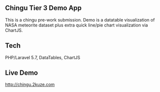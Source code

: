 ## Chingu Tier 3 Demo App

This is a chingu pre-work submission. Demo is a datatable visualization of NASA meteorite dataset plus extra quick line/pie chart visualization via ChartJS.

## Tech

PHP/Laravel 5.7, DataTables, ChartJS

## Live Demo

http://chingu.2kuze.com